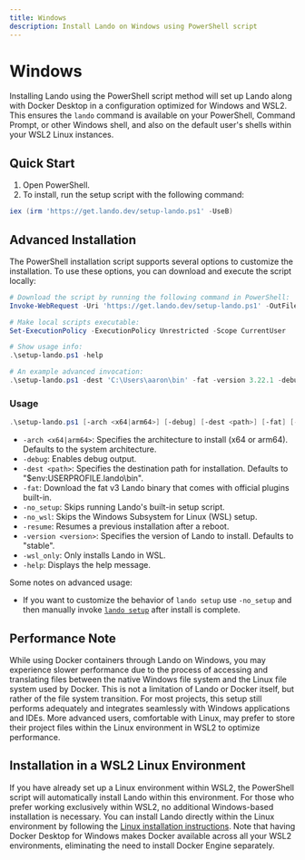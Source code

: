 ```yaml
---
title: Windows
description: Install Lando on Windows using PowerShell script
---
```


# Windows

Installing Lando using the PowerShell script method will set up Lando along with Docker Desktop in a configuration optimized for Windows and WSL2. This ensures the `lando` command is available on your PowerShell, Command Prompt, or other Windows shell, and also on the default user's shells within your WSL2 Linux instances.

## Quick Start

1. Open PowerShell.
2. To install, run the setup script with the following command:
```powershell
iex (irm 'https://get.lando.dev/setup-lando.ps1' -UseB)
```

## Advanced Installation

The PowerShell installation script supports several options to customize the installation. To use these options, you can download and execute the script locally:

```powershell
# Download the script by running the following command in PowerShell:
Invoke-WebRequest -Uri 'https://get.lando.dev/setup-lando.ps1' -OutFile 'setup-lando.ps1'

# Make local scripts executable:
Set-ExecutionPolicy -ExecutionPolicy Unrestricted -Scope CurrentUser

# Show usage info:
.\setup-lando.ps1 -help

# An example advanced invocation:
.\setup-lando.ps1 -dest 'C:\Users\aaron\bin' -fat -version 3.22.1 -debug
```

### Usage

```powershell
.\setup-lando.ps1 [-arch <x64|arm64>] [-debug] [-dest <path>] [-fat] [-no_setup] [-no_wsl] [-resume] [-version <version>] [-wsl_only] [-help]
```
- `-arch <x64|arm64>`: Specifies the architecture to install (x64 or arm64). Defaults to the system architecture.
- `-debug`: Enables debug output.
- `-dest <path>`: Specifies the destination path for installation. Defaults to "$env:USERPROFILE\.lando\bin".
- `-fat`: Download the fat v3 Lando binary that comes with official plugins built-in.
- `-no_setup`: Skips running Lando's built-in setup script.
- `-no_wsl`: Skips the Windows Subsystem for Linux (WSL) setup.
- `-resume`: Resumes a previous installation after a reboot.
- `-version <version>`: Specifies the version of Lando to install. Defaults to "stable".
- `-wsl_only`: Only installs Lando in WSL.
- `-help`: Displays the help message.

Some notes on advanced usage:

* If you want to customize the behavior of `lando setup` use `-no_setup` and then manually invoke [`lando setup`](https://docs.lando.dev/cli/setup.html) after install is complete.

## Performance Note

While using Docker containers through Lando on Windows, you may experience slower performance due to the process of accessing and translating files between the native Windows file system and the Linux file system used by Docker. This is not a limitation of Lando or Docker itself, but rather of the file system transition. For most projects, this setup still performs adequately and integrates seamlessly with Windows applications and IDEs. More advanced users, comfortable with Linux, may prefer to store their project files within the Linux environment in WSL2 to optimize performance.

## Installation in a WSL2 Linux Environment

If you have already set up a Linux environment within WSL2, the PowerShell script will automatically install Lando within this environment. For those who prefer working exclusively within WSL2, no additional Windows-based installation is necessary. You can install Lando directly within the Linux environment by following the [Linux installation instructions](./linux.md). Note that having Docker Desktop for Windows makes Docker available across all your WSL2 environments, eliminating the need to install Docker Engine separately.
